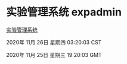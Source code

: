 # 实验管理系统 expadmin
[实验管理系统](http://59.174.25.81:56808/expadmin-782313d2-e1b1-4ea7-932e-3a55e6a1a4d0/)

2020年 11月 26日 星期四 03:20:03 CST

2020年 11月 25日 星期三 19:20:03 GMT
